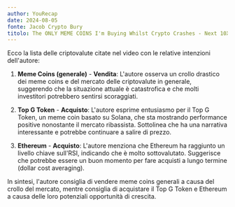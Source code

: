 ```yaml
---
author: YouRecap
date: 2024-08-05
fonte: Jacob Crypto Bury
titolo: The ONLY MEME COINS I'm Buying Whilst Crypto Crashes - Next 10X CRYPTO?!
---
```


Ecco la lista delle criptovalute citate nel video con le relative intenzioni dell'autore:

1. **Meme Coins (generale)** - **Vendita**: L'autore osserva un crollo drastico dei meme coins e del mercato delle criptovalute in generale, suggerendo che la situazione attuale è catastrofica e che molti investitori potrebbero sentirsi scoraggiati.

2. **Top G Token** - **Acquisto**: L'autore esprime entusiasmo per il Top G Token, un meme coin basato su Solana, che sta mostrando performance positive nonostante il mercato ribassista. Sottolinea che ha una narrativa interessante e potrebbe continuare a salire di prezzo.

3. **Ethereum** - **Acquisto**: L'autore menziona che Ethereum ha raggiunto un livello chiave sull'RSI, indicando che è molto sottovalutato. Suggerisce che potrebbe essere un buon momento per fare acquisti a lungo termine (dollar cost averaging).

In sintesi, l'autore consiglia di vendere meme coins generali a causa del crollo del mercato, mentre consiglia di acquistare il Top G Token e Ethereum a causa delle loro potenziali opportunità di crescita.
